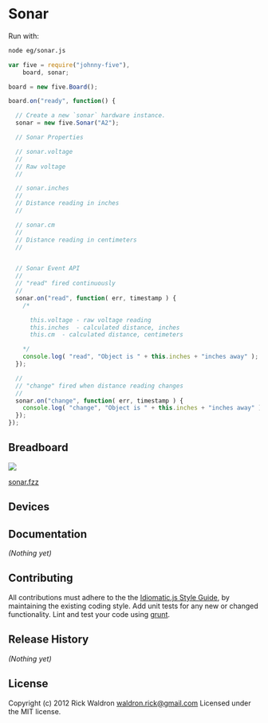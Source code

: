 # Sonar

Run with:
```bash
node eg/sonar.js
```


```javascript
var five = require("johnny-five"),
    board, sonar;

board = new five.Board();

board.on("ready", function() {

  // Create a new `sonar` hardware instance.
  sonar = new five.Sonar("A2");

  // Sonar Properties

  // sonar.voltage
  //
  // Raw voltage
  //

  // sonar.inches
  //
  // Distance reading in inches
  //

  // sonar.cm
  //
  // Distance reading in centimeters
  //


  // Sonar Event API
  //
  // "read" fired continuously
  //
  sonar.on("read", function( err, timestamp ) {
    /*

      this.voltage - raw voltage reading
      this.inches  - calculated distance, inches
      this.cm  - calculated distance, centimeters

    */
    console.log( "read", "Object is " + this.inches + "inches away" );
  });

  //
  // "change" fired when distance reading changes
  //
  sonar.on("change", function( err, timestamp ) {
    console.log( "change", "Object is " + this.inches + "inches away" );
  });
});

```

## Breadboard

<img src="https://raw.github.com/rwldrn/johnny-five/master/docs/breadboard/sonar.png">

[sonar.fzz](https://github.com/rwldrn/johnny-five/blob/master/docs/breadboard/sonar.fzz)



## Devices




## Documentation

_(Nothing yet)_









## Contributing
All contributions must adhere to the the [Idiomatic.js Style Guide](https://github.com/rwldrn/idiomatic.js),
by maintaining the existing coding style. Add unit tests for any new or changed functionality. Lint and test your code using [grunt](https://github.com/cowboy/grunt).

## Release History
_(Nothing yet)_

## License
Copyright (c) 2012 Rick Waldron <waldron.rick@gmail.com>
Licensed under the MIT license.
